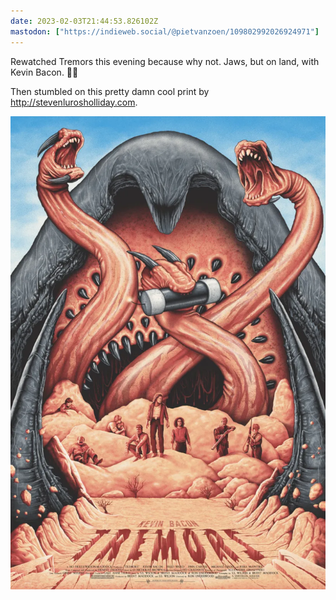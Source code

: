 ```yaml
---
date: 2023-02-03T21:44:53.826102Z
mastodon: ["https://indieweb.social/@pietvanzoen/109802992026924971"]
---
```

Rewatched Tremors this evening because why not. Jaws, but on land, with Kevin Bacon. 🤷‍♂️ 

Then stumbled on this pretty damn cool print by http://stevenlurosholliday.com. 

![Tremors movie poster by Steven Luros Holiday](/media/4966CFA6-D7B9-423B-8210-7191E9161EA5.webp)
